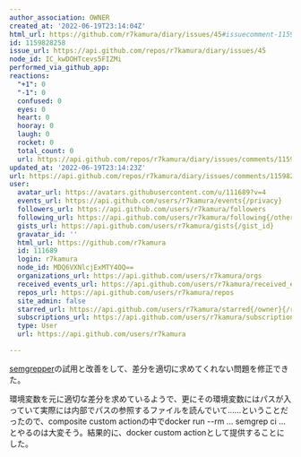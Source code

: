 ```yaml
---
author_association: OWNER
created_at: '2022-06-19T23:14:04Z'
html_url: https://github.com/r7kamura/diary/issues/45#issuecomment-1159828258
id: 1159828258
issue_url: https://api.github.com/repos/r7kamura/diary/issues/45
node_id: IC_kwDOHTcevs5FIZMi
performed_via_github_app: 
reactions:
  "+1": 0
  "-1": 0
  confused: 0
  eyes: 0
  heart: 0
  hooray: 0
  laugh: 0
  rocket: 0
  total_count: 0
  url: https://api.github.com/repos/r7kamura/diary/issues/comments/1159828258/reactions
updated_at: '2022-06-19T23:14:23Z'
url: https://api.github.com/repos/r7kamura/diary/issues/comments/1159828258
user:
  avatar_url: https://avatars.githubusercontent.com/u/111689?v=4
  events_url: https://api.github.com/users/r7kamura/events{/privacy}
  followers_url: https://api.github.com/users/r7kamura/followers
  following_url: https://api.github.com/users/r7kamura/following{/other_user}
  gists_url: https://api.github.com/users/r7kamura/gists{/gist_id}
  gravatar_id: ''
  html_url: https://github.com/r7kamura
  id: 111689
  login: r7kamura
  node_id: MDQ6VXNlcjExMTY4OQ==
  organizations_url: https://api.github.com/users/r7kamura/orgs
  received_events_url: https://api.github.com/users/r7kamura/received_events
  repos_url: https://api.github.com/users/r7kamura/repos
  site_admin: false
  starred_url: https://api.github.com/users/r7kamura/starred{/owner}{/repo}
  subscriptions_url: https://api.github.com/users/r7kamura/subscriptions
  type: User
  url: https://api.github.com/users/r7kamura

---
```

[semgrepper](https://github.com/r7kamura/semgrepper)の試用と改善をして、差分を適切に求めてくれない問題を修正できた。

環境変数を元に適切な差分を求めているようで、更にその環境変数にはパスが入っていて実際には内部でパスの参照するファイルを読んでいて……ということだったので、composite custom actionの中でdocker run --rm ... semgrep ci ... とやるのは大変そう。結果的に、docker custom actionとして提供することにした。